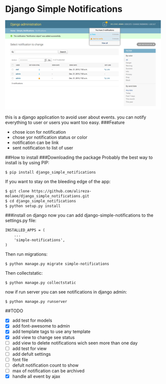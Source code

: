 Django Simple Notifications
===========================
![Alt text](screen_shot.png?raw=true)

this is a django application to avoid user about events. you can notify everything to user or users you want too easy. 
###Feature
 * chose icon for notification
 * chose yor notification status or color
 * notification can be link
 * sent notification to list of user
 
##How to install
###Downloading the package
Probably the best way to install is by using PIP:
```
$ pip install django_simple_notifications
```
If you want to stay on the bleeding edge of the app:
```
$ git clone https://github.com/alireza-molaee/django_simple_notifications.git
$ cd django_simple_notifications
$ python setup.py install
```
###install on django
now you can add django-simple-notifications to the settings.py file:
```
INSTALLED_APPS = (
    ...
    'simple-notifications',
)
```
Then run migrations:
```
$ python manage.py migrate simple-notifications
```
Then collectstatic:
```
$ python manage.py collectstatic
```
now if run server you can see notifications in django admin:
```
$ python manage.py runserver
```
##TODO
- [x] add test for models
- [x] add font-awesome to admin
- [x] add template tags to use any template
- [x] add view to change see status
- [ ] add view to delete notifications wich seen more than one day 
- [ ] add test for view 
- [ ] add defult settings
 - [ ] font file
 - [ ] defult notification count to show
 - [ ] max of notification can be archived
- [x] handle all event by ajax
